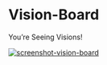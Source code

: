 # Vision-Board
You’re Seeing Visions!

[![screenshot-vision-board](https://user-images.githubusercontent.com/36923806/214466123-fc0be1db-f60f-4aa5-86a1-85bee76ca9a9.png)](https://francescabambozzi.github.io/Vision-Board/)
